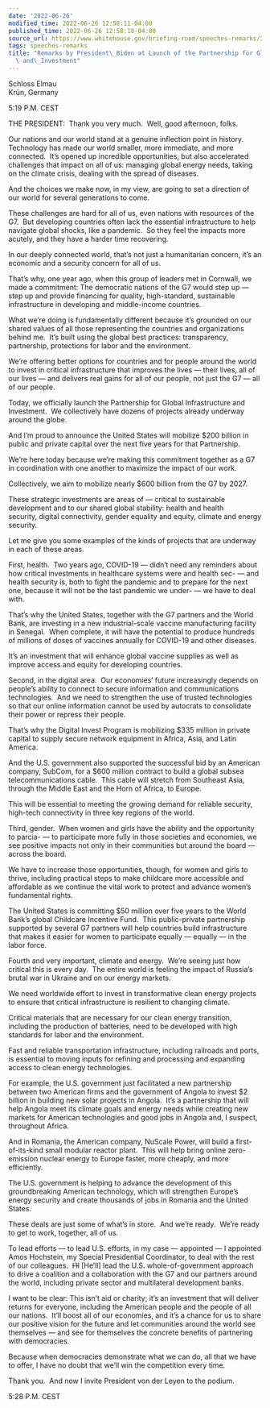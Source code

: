```yaml
---
date: '2022-06-26'
modified_time: 2022-06-26 12:58:11-04:00
published_time: 2022-06-26 12:58:10-04:00
source_url: https://www.whitehouse.gov/briefing-room/speeches-remarks/2022/06/26/remarks-by-president-biden-at-launch-of-the-partnership-for-global-infrastructure-and-investment/
tags: speeches-remarks
title: "Remarks by President\_Biden at Launch of the Partnership for Global Infrastructure\
  \ and\_Investment"
---
```

 
Schloss Elmau  
Krün, Germany

5:19 P.M. CEST  
  
THE PRESIDENT:  Thank you very much.  Well, good afternoon, folks.   
  
Our nations and our world stand at a genuine inflection point in
history.  Technology has made our world smaller, more immediate, and
more connected.  It’s opened up incredible opportunities, but also
accelerated challenges that impact on all of us: managing global energy
needs, taking on the climate crisis, dealing with the spread of
diseases.  
  
And the choices we make now, in my view, are going to set a direction of
our world for several generations to come.  
  
These challenges are hard for all of us, even nations with resources of
the G7.  But developing countries often lack the essential
infrastructure to help navigate global shocks, like a pandemic.  So they
feel the impacts more acutely, and they have a harder time recovering.  
  
In our deeply connected world, that’s not just a humanitarian concern,
it’s an economic and a security concern for all of us.   
  
That’s why, one year ago, when this group of leaders met in Cornwall, we
made a commitment: The democratic nations of the G7 would step up — step
up and provide financing for quality, high-standard, sustainable
infrastructure in developing and middle-income countries.  
  
What we’re doing is fundamentally different because it’s grounded on our
shared values of all those representing the countries and organizations
behind me.  It’s built using the global best practices: transparency,
partnership, protections for labor and the environment.  
  
We’re offering better options for countries and for people around the
world to invest in critical infrastructure that improves the lives —
their lives, all of our lives — and delivers real gains for all of our
people, not just the G7 — all of our people.  
  
Today, we officially launch the Partnership for Global Infrastructure
and Investment.  We collectively have dozens of projects already
underway around the globe.  
  
And I’m proud to announce the United States will mobilize $200 billion
in public and private capital over the next five years for that
Partnership.  
  
We’re here today because we’re making this commitment together as a G7
in coordination with one another to maximize the impact of our work.  
  
Collectively, we aim to mobilize nearly $600 billion from the G7 by
2027.   
  
These strategic investments are areas of — critical to sustainable
development and to our shared global stability: health and health
security, digital connectivity, gender equality and equity, climate and
energy security.  
  
Let me give you some examples of the kinds of projects that are underway
in each of these areas.  
  
First, health.  Two years ago, COVID-19 — didn’t need any reminders
about how critical investments in healthcare systems were and health
sec- — and health security is, both to fight the pandemic and to prepare
for the next one, because it will not be the last pandemic we under- —
we have to deal with.  
  
That’s why the United States, together with the G7 partners and the
World Bank, are investing in a new industrial-scale vaccine
manufacturing facility in Senegal.  When complete, it will have the
potential to produce hundreds of millions of doses of vaccines annually
for COVID-19 and other diseases.  
  
It’s an investment that will enhance global vaccine supplies as well as
improve access and equity for developing countries.  
  
Second, in the digital area.  Our economies’ future increasingly depends
on people’s ability to connect to secure information and communications
technologies.  And we need to strengthen the use of trusted technologies
so that our online information cannot be used by autocrats to
consolidate their power or repress their people.  
  
That’s why the Digital Invest Program is mobilizing $335 million in
private capital to supply secure network equipment in Africa, Asia, and
Latin America.  
  
And the U.S. government also supported the successful bid by an American
company, SubCom, for a $600 million contract to build a global subsea
telecommunications cable.  This cable will stretch from Southeast Asia,
through the Middle East and the Horn of Africa, to Europe.  
  
This will be essential to meeting the growing demand for reliable
security, high-tech connectivity in three key regions of the world.  
  
Third, gender.  When women and girls have the ability and the
opportunity to parcia- — to participate more fully in those societies
and economies, we see positive impacts not only in their communities but
around the board — across the board.  
  
We have to increase those opportunities, though, for women and girls to
thrive, including practical steps to make childcare more accessible and
affordable as we continue the vital work to protect and advance women’s
fundamental rights.  
  
The United States is committing $50 million over five years to the World
Bank’s global Childcare Incentive Fund.  This public-private partnership
supported by several G7 partners will help countries build
infrastructure that makes it easier for women to participate equally —
equally — in the labor force.    
  
Fourth and very important, climate and energy.  We’re seeing just how
critical this is every day.  The entire world is feeling the impact of
Russia’s brutal war in Ukraine and on our energy markets.  
  
We need worldwide effort to invest in transformative clean energy
projects to ensure that critical infrastructure is resilient to changing
climate.   
  
Critical materials that are necessary for our clean energy transition,
including the production of batteries, need to be developed with high
standards for labor and the environment.  
  
Fast and reliable transportation infrastructure, including railroads and
ports, is essential to moving inputs for refining and processing and
expanding access to clean energy technologies.   
  
For example, the U.S. government just facilitated a new partnership
between two American firms and the government of Angola to invest $2
billion in building new solar projects in Angola.  It’s a partnership
that will help Angola meet its climate goals and energy needs while
creating new markets for American technologies and good jobs in Angola
and, I suspect, throughout Africa.  
  
And in Romania, the American company, NuScale Power, will build a
first-of-its-kind small modular reactor plant.  This will help bring
online zero-emission nuclear energy to Europe faster, more cheaply, and
more efficiently.  
  
The U.S. government is helping to advance the development of this
groundbreaking American technology, which will strengthen Europe’s
energy security and create thousands of jobs in Romania and the United
States.  
  
These deals are just some of what’s in store.  And we’re ready.  We’re
ready to get to work, together, all of us.  
  
To lead efforts — to lead U.S. efforts, in my case — appointed — I
appointed Amos Hochstein, my Special Presidential Coordinator, to deal
with the rest of our colleagues.  <s>I’ll</s> \[He’ll\] lead the U.S.
whole-of-government approach to drive a coalition and a collaboration
with the G7 and our partners around the world, including private sector
and multilateral development banks.  
  
I want to be clear: This isn’t aid or charity; it’s an investment that
will deliver returns for everyone, including the American people and the
people of all our nations.  It’ll boost all of our economies, and it’s a
chance for us to share our positive vision for the future and let
communities around the world see themselves — and see for themselves the
concrete benefits of partnering with democracies.  
  
Because when democracies demonstrate what we can do, all that we have to
offer, I have no doubt that we’ll win the competition every time.  
  
Thank you.  And now I invite President von der Leyen to the podium.  
  
5:28 P.M. CEST
